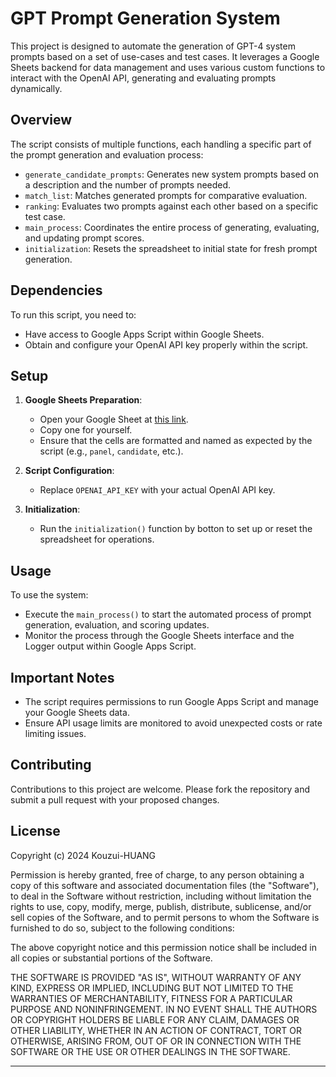 # GPT Prompt Generation System

This project is designed to automate the generation of GPT-4 system prompts based on a set of use-cases and test cases. It leverages a Google Sheets backend for data management and uses various custom functions to interact with the OpenAI API, generating and evaluating prompts dynamically.

## Overview

The script consists of multiple functions, each handling a specific part of the prompt generation and evaluation process:

- `generate_candidate_prompts`: Generates new system prompts based on a description and the number of prompts needed.
- `match_list`: Matches generated prompts for comparative evaluation.
- `ranking`: Evaluates two prompts against each other based on a specific test case.
- `main_process`: Coordinates the entire process of generating, evaluating, and updating prompt scores.
- `initialization`: Resets the spreadsheet to initial state for fresh prompt generation.

## Dependencies

To run this script, you need to:
- Have access to Google Apps Script within Google Sheets.
- Obtain and configure your OpenAI API key properly within the script.

## Setup

1. **Google Sheets Preparation**:
    - Open your Google Sheet at [this link](https://docs.google.com/spreadsheets/d/1u2hvxTYtuzlLtk1a8h5ovNsFIzgdPPsHbbs33lXlo4Y/edit?usp=sharing).
    - Copy one for yourself.
    - Ensure that the cells are formatted and named as expected by the script (e.g., `panel`, `candidate`, etc.).

2. **Script Configuration**:
    - Replace `OPENAI_API_KEY` with your actual OpenAI API key.

3. **Initialization**:
    - Run the `initialization()` function by botton to set up or reset the spreadsheet for operations.

## Usage

To use the system:
- Execute the `main_process()` to start the automated process of prompt generation, evaluation, and scoring updates.
- Monitor the process through the Google Sheets interface and the Logger output within Google Apps Script.

## Important Notes

- The script requires permissions to run Google Apps Script and manage your Google Sheets data.
- Ensure API usage limits are monitored to avoid unexpected costs or rate limiting issues.

## Contributing

Contributions to this project are welcome. Please fork the repository and submit a pull request with your proposed changes.

## License

Copyright (c) 2024 Kouzui-HUANG

Permission is hereby granted, free of charge, to any person obtaining a copy of this software and associated documentation files (the "Software"), to deal in the Software without restriction, including without limitation the rights to use, copy, modify, merge, publish, distribute, sublicense, and/or sell copies of the Software, and to permit persons to whom the Software is furnished to do so, subject to the following conditions:

The above copyright notice and this permission notice shall be included in all copies or substantial portions of the Software.

THE SOFTWARE IS PROVIDED "AS IS", WITHOUT WARRANTY OF ANY KIND, EXPRESS OR IMPLIED, INCLUDING BUT NOT LIMITED TO THE WARRANTIES OF MERCHANTABILITY, FITNESS FOR A PARTICULAR PURPOSE AND NONINFRINGEMENT. IN NO EVENT SHALL THE AUTHORS OR COPYRIGHT HOLDERS BE LIABLE FOR ANY CLAIM, DAMAGES OR OTHER LIABILITY, WHETHER IN AN ACTION OF CONTRACT, TORT OR OTHERWISE, ARISING FROM, OUT OF OR IN CONNECTION WITH THE SOFTWARE OR THE USE OR OTHER DEALINGS IN THE SOFTWARE.


---
